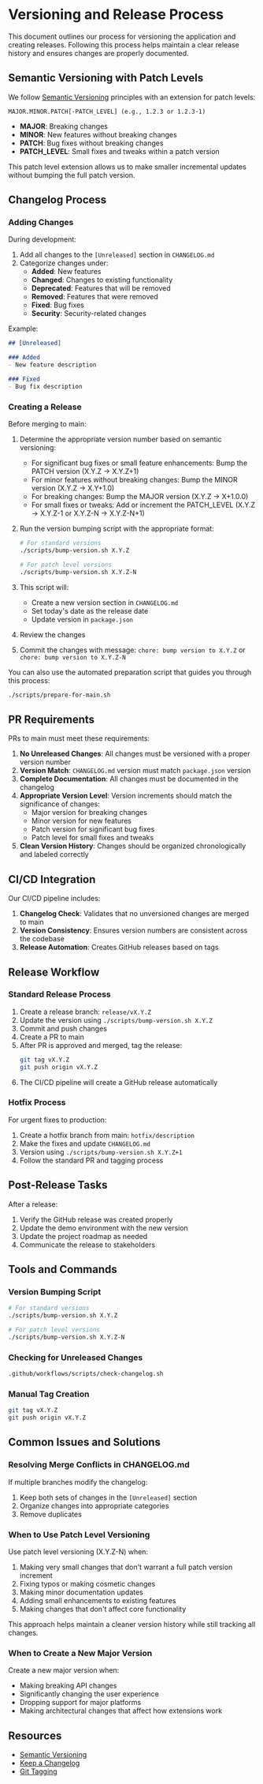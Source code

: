# Versioning and Release Process

This document outlines our process for versioning the application and creating releases. Following this process helps maintain a clear release history and ensures changes are properly documented.

## Semantic Versioning with Patch Levels

We follow [Semantic Versioning](https://semver.org/) principles with an extension for patch levels:

```
MAJOR.MINOR.PATCH[-PATCH_LEVEL] (e.g., 1.2.3 or 1.2.3-1)
```

- **MAJOR**: Breaking changes
- **MINOR**: New features without breaking changes
- **PATCH**: Bug fixes without breaking changes
- **PATCH_LEVEL**: Small fixes and tweaks within a patch version

This patch level extension allows us to make smaller incremental updates without bumping the full patch version.

## Changelog Process

### Adding Changes

During development:

1. Add all changes to the `[Unreleased]` section in `CHANGELOG.md`
2. Categorize changes under:
   - **Added**: New features
   - **Changed**: Changes to existing functionality
   - **Deprecated**: Features that will be removed
   - **Removed**: Features that were removed
   - **Fixed**: Bug fixes
   - **Security**: Security-related changes

Example:
```markdown
## [Unreleased]

### Added
- New feature description

### Fixed
- Bug fix description
```

### Creating a Release

Before merging to main:

1. Determine the appropriate version number based on semantic versioning:
   - For significant bug fixes or small feature enhancements: Bump the PATCH version (X.Y.Z → X.Y.Z+1)
   - For minor features without breaking changes: Bump the MINOR version (X.Y.Z → X.Y+1.0)
   - For breaking changes: Bump the MAJOR version (X.Y.Z → X+1.0.0)
   - For small fixes or tweaks: Add or increment the PATCH_LEVEL (X.Y.Z → X.Y.Z-1 or X.Y.Z-N → X.Y.Z-N+1)

2. Run the version bumping script with the appropriate format:
   ```bash
   # For standard versions
   ./scripts/bump-version.sh X.Y.Z
   
   # For patch level versions
   ./scripts/bump-version.sh X.Y.Z-N
   ```

3. This script will:
   - Create a new version section in `CHANGELOG.md`
   - Set today's date as the release date
   - Update version in `package.json`

4. Review the changes

5. Commit the changes with message: `chore: bump version to X.Y.Z` or `chore: bump version to X.Y.Z-N`

You can also use the automated preparation script that guides you through this process:
```bash
./scripts/prepare-for-main.sh
```

## PR Requirements

PRs to main must meet these requirements:

1. **No Unreleased Changes**: All changes must be versioned with a proper version number
2. **Version Match**: `CHANGELOG.md` version must match `package.json` version
3. **Complete Documentation**: All changes must be documented in the changelog
4. **Appropriate Version Level**: Version increments should match the significance of changes:
   - Major version for breaking changes
   - Minor version for new features
   - Patch version for significant bug fixes
   - Patch level for small fixes and tweaks
5. **Clean Version History**: Changes should be organized chronologically and labeled correctly

## CI/CD Integration

Our CI/CD pipeline includes:

1. **Changelog Check**: Validates that no unversioned changes are merged to main
2. **Version Consistency**: Ensures version numbers are consistent across the codebase
3. **Release Automation**: Creates GitHub releases based on tags

## Release Workflow

### Standard Release Process

1. Create a release branch: `release/vX.Y.Z`
2. Update the version using `./scripts/bump-version.sh X.Y.Z`
3. Commit and push changes
4. Create a PR to main
5. After PR is approved and merged, tag the release:
   ```bash
   git tag vX.Y.Z
   git push origin vX.Y.Z
   ```
6. The CI/CD pipeline will create a GitHub release automatically

### Hotfix Process

For urgent fixes to production:

1. Create a hotfix branch from main: `hotfix/description`
2. Make the fixes and update `CHANGELOG.md`
3. Version using `./scripts/bump-version.sh X.Y.Z+1`
4. Follow the standard PR and tagging process

## Post-Release Tasks

After a release:

1. Verify the GitHub release was created properly
2. Update the demo environment with the new version
3. Update the project roadmap as needed
4. Communicate the release to stakeholders

## Tools and Commands

### Version Bumping Script

```bash
# For standard versions
./scripts/bump-version.sh X.Y.Z

# For patch level versions
./scripts/bump-version.sh X.Y.Z-N
```

### Checking for Unreleased Changes

```bash
.github/workflows/scripts/check-changelog.sh
```

### Manual Tag Creation

```bash
git tag vX.Y.Z
git push origin vX.Y.Z
```

## Common Issues and Solutions

### Resolving Merge Conflicts in CHANGELOG.md

If multiple branches modify the changelog:

1. Keep both sets of changes in the `[Unreleased]` section
2. Organize changes into appropriate categories
3. Remove duplicates

### When to Use Patch Level Versioning

Use patch level versioning (X.Y.Z-N) when:

1. Making very small changes that don't warrant a full patch version increment
2. Fixing typos or making cosmetic changes
3. Making minor documentation updates
4. Adding small enhancements to existing features
5. Making changes that don't affect core functionality

This approach helps maintain a cleaner version history while still tracking all changes.

### When to Create a New Major Version

Create a new major version when:

- Making breaking API changes
- Significantly changing the user experience
- Dropping support for major platforms
- Making architectural changes that affect how extensions work

## Resources

- [Semantic Versioning](https://semver.org/)
- [Keep a Changelog](https://keepachangelog.com/)
- [Git Tagging](https://git-scm.com/book/en/v2/Git-Basics-Tagging)